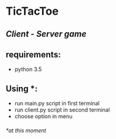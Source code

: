 # TicTacToe
## *Client - Server game*
## requirements:
- python 3.5
## Using *:
- run main.py script in first terminal
- run client.py script in second terminal
- choose option in menu

###### *at this moment
